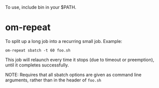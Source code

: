 To use, include bin in your $PATH.

# om-repeat

To split up a long job into a recurring small job. Example:

```om-repeat sbatch -t 60 foo.sh```

This job will relaunch every time it stops (due to timeout or preemption), until it completes successfully.

NOTE: Requires that all sbatch options are given as command line arguments, rather than in the header of `foo.sh`
